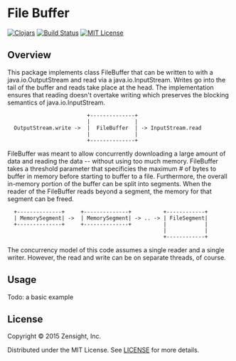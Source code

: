 # File Buffer

[![Clojars][clojars-img]][clojars-url]
[![Build Status][travis-image]][travis-url]
[![MIT License][license-image]][license]

## Overview

This package implements class FileBuffer that can be written to with a java.io.OutputStream and read via a java.io.InputStream. Writes go into the tail of the buffer and reads take place at the head. The implementation ensures that reading doesn't overtake writing which preserves the blocking semantics of java.io.InputStream.

```
                         +--------------+
                         |              |
  OutputStream.write ->  |  FileBuffer  | -> InputStream.read
                         |              |
                         +--------------+
```

FileBuffer was meant to allow concurrently downloading a large amount of data and reading the data -- without using too much memory. FileBuffer takes a threshold parameter that specificies the maximum # of bytes to buffer in memory before starting to buffer to a file. Furthermore, the overall in-memory portion of the buffer can be split into segments. When the reader of the FileBuffer reads beyond a segment, the memory for that segment can be freed.

```
  +--------------+     +--------------+          +------------+
  | MemorySegment| ->  | MemorySegment| -> .. -> | FileSegment|
  +--------------+     +--------------+          |            |
                                                 |            |
                                                 +------------+
```

The concurrency model of this code assumes a single reader and a single writer. However, the read and write can be on separate threads, of course.

## Usage

Todo: a basic example

## License

Copyright © 2015 Zensight, Inc.

Distributed under the MIT License. See [LICENSE][] for more details.

[license]: LICENSE
[license-image]: http://img.shields.io/badge/license-MIT-blue.svg?style=flat-square
[clojars-url]: https://clojars.org/co.zensight/file-buffer
[clojars-img]: https://img.shields.io/clojars/v/co.zensight/file-buffer.svg?style=flat-square
[travis-url]: http://travis-ci.org/Zensight/file-buffer
[travis-image]: http://img.shields.io/travis/Zensight/file-buffer.svg?style=flat-square

